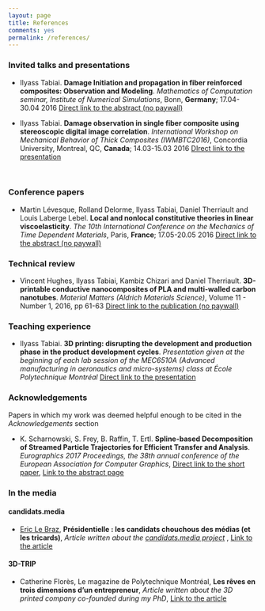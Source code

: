 ```yaml
---
layout: page
title: References
comments: yes
permalink: /references/
---
```


  

### Invited talks and presentations

* Ilyass Tabiai. **Damage Initiation and propagation in fiber reinforced composites: Observation and Modeling**. *Mathematics of Computation seminar, Institute of Numerical Simulations*, Bonn, __Germany__; 17.04-30.04 2016 [Direct link to the abstract (no paywall)](http://ullrich.ins.uni-bonn.de/seminar/past/tabiai.pdf)

* Ilyass Tabiai. **Damage observation in single fiber composite using stereoscopic digital image correlation**. *International Workshop on Mechanical Behavior of Thick Composites (IWMBTC2016)*, Concordia University, Montreal, QC, __Canada__; 14.03-15.03 2016 [DIrect link to the presentation](https://www.researchgate.net/publication/309788559_Damage_observation_in_single_fiber_composite_using_stereoscopic_digital_image_correlation) 

<br />

### Conference papers

* Martin Lévesque, Rolland Delorme, Ilyass Tabiai, Daniel Therriault and Louis Laberge Lebel. **Local and nonlocal constitutive theories in linear viscoelasticity**. *The 10th International Conference on the Mechanics of Time Dependent Materials*, Paris, __France__; 17.05-20.05 2016 [Direct link to the abstract (no paywall)](https://www.researchgate.net/publication/293174022_Local_and_nonlocal_constitutive_theories_in_linear_viscoelasticity)

  

### Technical review

* Vincent Hughes, Ilyass Tabiai, Kambiz Chizari and Daniel Therriault. **3D-printable conductive nanocomposites of PLA and multi-walled carbon nanotubes**. *Material Matters (Aldrich Materials Science)*, Volume 11 - Number 1, 2016, pp 61-63 [Direct link to the publication (no paywall)](https://www.researchgate.net/publication/308137331_3D_printable_conductive_nanocomposites_of_PLA_and_multi-walled_carbon_nanotubes)

  

### Teaching experience

* Ilyass Tabiai. **3D printing: disrupting the development and production phase in the product development cycles**. *Presentation given at the beginning of each lab session of the MEC6510A (Advanced manufacturing in aeronautics and micro-systems) class at École Polytechnique Montréal* [Direct link to the presentation](http://www.slideshare.net/IlyassTabiai/3d-printing-disrupting-the-development-and-production-phase-in-the-product-development-cycles)

  

### Acknowledgements

Papers in which my work was deemed helpful enough to be cited in the *Acknowledgements* section

* K. Scharnowski, S. Frey, B. Raffin, T. Ertl. **Spline-based Decomposition of Streamed Particle Trajectories for Efficient Transfer and Analysis**. *Eurographics 2017 Proceedings, the 38th annual conference of the European Association for Computer Graphics*, [Direct link to the short paper](http://www.vis.uni-stuttgart.de/~freysn/share/egs17_trajcomp.pdf), [Link to the abstract page](http://liris.cnrs.fr/eg2017/index.php/short-paper-program/#content_3-2)

  


### In the media

  

#### candidats.media
* [Eric Le Braz](https://www.7x7.press/users/607), **Présidentielle : les candidats chouchous des médias (et les tricards)**, *Article written about the [candidats.media project](https://candidats.media/)* , [Link to the article](https://www.7x7.press/presidentielle-les-candidats-chouchous-des-medias-et-les-tricards)
  

#### 3D-TRIP
* Catherine Florès, Le magazine de Polytechnique Montréal, **Les rêves en trois dimensions d’un entrepreneur**, *Article written about the 3D printed company co-founded during my PhD*, [Link to the article](http://www.polymtl.ca/carrefour-actualite/magazine-poly/les-reves-en-trois-dimensions-dun-entrepreneur)

  




